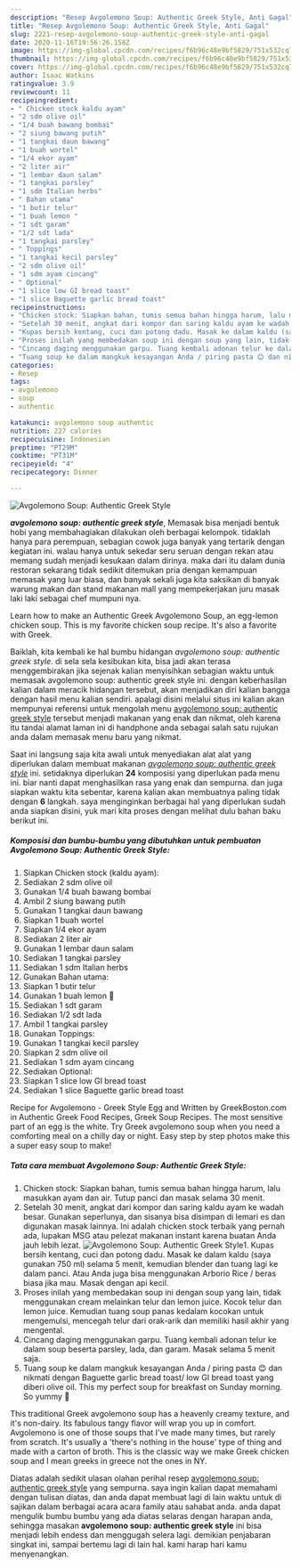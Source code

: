 ```yaml
---
description: "Resep Avgolemono Soup: Authentic Greek Style, Anti Gagal"
title: "Resep Avgolemono Soup: Authentic Greek Style, Anti Gagal"
slug: 2221-resep-avgolemono-soup-authentic-greek-style-anti-gagal
date: 2020-11-16T19:56:26.158Z
image: https://img-global.cpcdn.com/recipes/f6b96c48e9bf5829/751x532cq70/avgolemono-soup-authentic-greek-style-foto-resep-utama.jpg
thumbnail: https://img-global.cpcdn.com/recipes/f6b96c48e9bf5829/751x532cq70/avgolemono-soup-authentic-greek-style-foto-resep-utama.jpg
cover: https://img-global.cpcdn.com/recipes/f6b96c48e9bf5829/751x532cq70/avgolemono-soup-authentic-greek-style-foto-resep-utama.jpg
author: Isaac Watkins
ratingvalue: 3.9
reviewcount: 11
recipeingredient:
- " Chicken stock kaldu ayam"
- "2 sdm olive oil"
- "1/4 buah bawang bombai"
- "2 siung bawang putih"
- "1 tangkai daun bawang"
- "1 buah wortel"
- "1/4 ekor ayam"
- "2 liter air"
- "1 lembar daun salam"
- "1 tangkai parsley"
- "1 sdm Italian herbs"
- " Bahan utama"
- "1 butir telur"
- "1 buah lemon "
- "1 sdt garam"
- "1/2 sdt lada"
- "1 tangkai parsley"
- " Toppings"
- "1 tangkai kecil parsley"
- "2 sdm olive oil"
- "1 sdm ayam cincang"
- " Optional"
- "1 slice low GI bread toast"
- "1 slice Baguette garlic bread toast"
recipeinstructions:
- "Chicken stock: Siapkan bahan, tumis semua bahan hingga harum, lalu masukkan ayam dan air. Tutup panci dan masak selama 30 menit."
- "Setelah 30 menit, angkat dari kompor dan saring kaldu ayam ke wadah besar. Gunakan seperlunya, dan sisanya bisa disimpan di lemari es dan digunakan masak lainnya. Ini adalah chicken stock terbaik yang pernah ada, lupakan MSG atau pelezat makanan instant karena buatan Anda jauh lebih lezat."
- "Kupas bersih kentang, cuci dan potong dadu. Masak ke dalam kaldu (saya gunakan 750 ml) selama 5 menit, kemudian blender dan tuang lagi ke dalam panci. Atau Anda juga bisa menggunakan Arborio Rice / beras biasa jika mau. Masak dengan api kecil."
- "Proses inilah yang membedakan soup ini dengan soup yang lain, tidak menggunakan cream melainkan telur dan lemon juice. Kocok telur dan lemon juice. Kemudian tuang soup panas kedalam kocokan untuk mengemulsi, mencegah telur dari orak-arik dan memiliki hasil akhir yang mengental."
- "Cincang daging menggunakan garpu. Tuang kembali adonan telur ke dalam soup beserta parsley, lada, dan garam. Masak selama 5 menit saja."
- "Tuang soup ke dalam mangkuk kesayangan Anda / piring pasta 😊 dan nikmati dengan Baguette garlic bread toast/ low GI bread toast yang diberi olive oil. This my perfect soup for breakfast on Sunday morning. So yummy 🤤"
categories:
- Resep
tags:
- avgolemono
- soup
- authentic

katakunci: avgolemono soup authentic 
nutrition: 227 calories
recipecuisine: Indonesian
preptime: "PT29M"
cooktime: "PT31M"
recipeyield: "4"
recipecategory: Dinner

---
```



![Avgolemono Soup: Authentic Greek Style](https://img-global.cpcdn.com/recipes/f6b96c48e9bf5829/751x532cq70/avgolemono-soup-authentic-greek-style-foto-resep-utama.jpg)

<b><i>avgolemono soup: authentic greek style</i></b>, Memasak bisa menjadi bentuk hobi yang membahagiakan dilakukan oleh berbagai kelompok. tidaklah hanya para perempuan, sebagian cowok juga banyak yang tertarik dengan kegiatan ini. walau hanya untuk sekedar seru seruan dengan rekan atau memang sudah menjadi kesukaan dalam dirinya. maka dari itu dalam dunia restoran sekarang tidak sedikit ditemukan pria dengan kemampuan memasak yang luar biasa, dan banyak sekali juga kita saksikan di banyak warung makan dan stand makanan mall yang mempekerjakan juru masak laki laki sebagai chef mumpuni nya.

Learn how to make an Authentic Greek Avgolemono Soup, an egg-lemon chicken soup. This is my favorite chicken soup recipe. It&#39;s also a favorite with Greek.

Baiklah, kita kembali ke hal bumbu hidangan <i>avgolemono soup: authentic greek style</i>. di sela sela kesibukan kita, bisa jadi akan terasa menggembirakan jika sejenak kalian menyisihkan sebagian waktu untuk memasak avgolemono soup: authentic greek style ini. dengan keberhasilan kalian dalam meracik hidangan tersebut, akan menjadikan diri kalian bangga dengan hasil menu kalian sendiri. apalagi disini melalui situs ini kalian akan mempunyai referensi untuk mengolah menu <u>avgolemono soup: authentic greek style</u> tersebut menjadi makanan yang enak dan nikmat, oleh karena itu tandai alamat laman ini di handphone anda sebagai salah satu rujukan anda dalam memasak menu baru yang nikmat.


Saat ini langsung saja kita awali untuk menyediakan alat alat yang diperlukan dalam membuat makanan <u><i>avgolemono soup: authentic greek style</i></u> ini. setidaknya diperlukan <b>24</b> komposisi yang diperlukan pada menu ini. biar nanti dapat menghasilkan rasa yang enak dan sempurna. dan juga siapkan waktu kita sebentar, karena kalian akan membuatnya paling tidak dengan <b>6</b> langkah. saya menginginkan berbagai hal yang diperlukan sudah anda siapkan disini, yuk mari kita proses dengan melihat dulu bahan baku berikut ini.

<!--inarticleads1-->

##### Komposisi dan bumbu-bumbu yang dibutuhkan untuk pembuatan Avgolemono Soup: Authentic Greek Style:

1. Siapkan  Chicken stock (kaldu ayam):
1. Sediakan 2 sdm olive oil
1. Gunakan 1/4 buah bawang bombai
1. Ambil 2 siung bawang putih
1. Gunakan 1 tangkai daun bawang
1. Siapkan 1 buah wortel
1. Siapkan 1/4 ekor ayam
1. Sediakan 2 liter air
1. Gunakan 1 lembar daun salam
1. Sediakan 1 tangkai parsley
1. Sediakan 1 sdm Italian herbs
1. Gunakan  Bahan utama:
1. Siapkan 1 butir telur
1. Gunakan 1 buah lemon 🍋
1. Sediakan 1 sdt garam
1. Sediakan 1/2 sdt lada
1. Ambil 1 tangkai parsley
1. Gunakan  Toppings:
1. Gunakan 1 tangkai kecil parsley
1. Siapkan 2 sdm olive oil
1. Sediakan 1 sdm ayam cincang
1. Sediakan  Optional:
1. Siapkan 1 slice low GI bread toast
1. Sediakan 1 slice Baguette garlic bread toast


Recipe for Avgolemono - Greek Style Egg and Written by GreekBoston.com in Authentic Greek Food Recipes, Greek Soup Recipes. The most sensitive part of an egg is the white. Try Greek avgolemono soup when you need a comforting meal on a chilly day or night. Easy step by step photos make this a super easy soup to make! 

<!--inarticleads2-->

##### Tata cara membuat Avgolemono Soup: Authentic Greek Style:

1. Chicken stock: Siapkan bahan, tumis semua bahan hingga harum, lalu masukkan ayam dan air. Tutup panci dan masak selama 30 menit.
1. Setelah 30 menit, angkat dari kompor dan saring kaldu ayam ke wadah besar. Gunakan seperlunya, dan sisanya bisa disimpan di lemari es dan digunakan masak lainnya. Ini adalah chicken stock terbaik yang pernah ada, lupakan MSG atau pelezat makanan instant karena buatan Anda jauh lebih lezat.
<img src="//assets-global.cpcdn.com/assets/icons/button_play-2c75c40dde080a61004c1f40b05d8f140eaff45d7e9e6481dc71c63d2e7c4909.png" alt="Avgolemono Soup: Authentic Greek Style">1. Kupas bersih kentang, cuci dan potong dadu. Masak ke dalam kaldu (saya gunakan 750 ml) selama 5 menit, kemudian blender dan tuang lagi ke dalam panci. Atau Anda juga bisa menggunakan Arborio Rice / beras biasa jika mau. Masak dengan api kecil.
1. Proses inilah yang membedakan soup ini dengan soup yang lain, tidak menggunakan cream melainkan telur dan lemon juice. Kocok telur dan lemon juice. Kemudian tuang soup panas kedalam kocokan untuk mengemulsi, mencegah telur dari orak-arik dan memiliki hasil akhir yang mengental.
1. Cincang daging menggunakan garpu. Tuang kembali adonan telur ke dalam soup beserta parsley, lada, dan garam. Masak selama 5 menit saja.
1. Tuang soup ke dalam mangkuk kesayangan Anda / piring pasta 😊 dan nikmati dengan Baguette garlic bread toast/ low GI bread toast yang diberi olive oil. This my perfect soup for breakfast on Sunday morning. So yummy 🤤


This traditional Greek avgolemono soup has a heavenly creamy texture, and it&#39;s non-dairy. Its fabulous tangy flavor will wrap you up in comfort. Avgolemono is one of those soups that I&#39;ve made many times, but rarely from scratch. It&#39;s usually a &#39;there&#39;s nothing in the house&#39; type of thing and made with a carton of broth. This is the classic way we make Greek chicken soup and I mean greeks in greece not the ones in NY. 

Diatas adalah sedikit ulasan olahan perihal resep <u>avgolemono soup: authentic greek style</u> yang sempurna. saya ingin kalian dapat memahami dengan tulisan diatas, dan anda dapat membuat lagi di lain waktu untuk di sajikan dalam berbagai acara acara family atau sahabat anda. anda dapat mengulik bumbu bumbu yang ada diatas selaras dengan harapan anda, sehingga masakan <b>avgolemono soup: authentic greek style</b> ini bisa menjadi lebih endess dan menggugah selera lagi. demikian penjabaran singkat ini, sampai bertemu lagi di lain hal. kami harap hari kamu menyenangkan.
